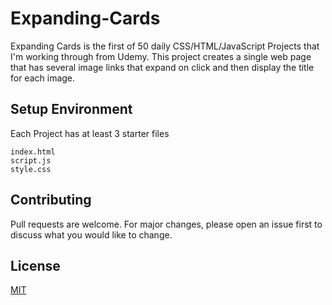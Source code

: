 # Expanding-Cards

Expanding Cards is the first of 50 daily CSS/HTML/JavaScript Projects that I'm working through from Udemy.
This project creates a single web page that has several image links that expand on click and then display the title for each image.

## Setup Environment

Each Project has at least 3 starter files
```
index.html
script.js
style.css
```

## Contributing
Pull requests are welcome. For major changes, please open an issue first to discuss what you would like to change.

## License
[MIT](https://choosealicense.com/licenses/mit/)
